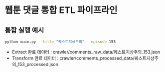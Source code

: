 # 웹툰 댓글 통합 ETL 파이프라인

## 통합 실행 예시

```bash
python main.py --title "퀘스트지상주의" --episode 153
```
- Extract 완료 데이터 : crawler/comments_raw_data/퀘스트지상주의_153.json
- Transform 완료 데이터 : crawler/comments_processed_data/퀘스트지상주의_153_processed.json